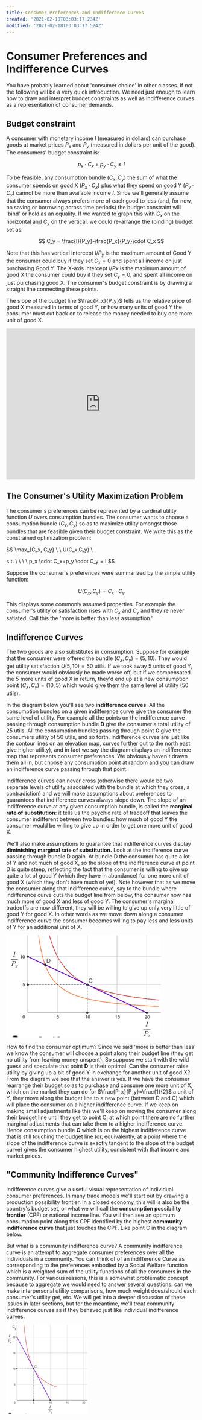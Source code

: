 ```yaml
---
title: Consumer Preferences and Indifference Curves
created: '2021-02-18T03:03:17.234Z'
modified: '2021-02-18T03:03:17.524Z'
---
```


# Consumer Preferences and Indifference Curves

You have probably learned about 'consumer choice' in other classes. If not the following will be a very quick introduction.   We need just enough to learn how to draw and interpret budget constraints as well as indifference curves as a representation of consumer demands.

## Budget constraint

A consumer with monetary income $I$ (measured in dollars) can purchase goods at market prices $P_x$ and $P_y$ (measured in dollars per unit of the good).  The consumers' budget constraint is:

$$
p_x \cdot C_x + p_y \cdot C_y \le I
$$

To be feasible, any consumption bundle $(C_x,C_y)$ the sum of what the consumer spends on good X ($P_x \cdot C_x$) plus what they spend on good Y  ($P_y \cdot C_y$) cannot be more than available income $I$.   Since we'll generally assume that the consumer always prefers more of each good to less (and, for now, no saving or borrowing across time periods) the budget constraint will 'bind' or hold as an equality.  If we wanted to graph this with $C_x$ on the horizontal and $C_y$ on the vertical, we could re-arrange the (binding) budget set as:

$$
C_y = \frac{I}{P_y}-\frac{P_x}{P_y}\cdot C_x
$$

Note that this has vertical intercept $I/P_y$ is the maximum amount of Good Y the consumer could buy if they set $C_x=0$ and spent all income on just purchasing Good Y.  The X-axis intercept $I/Px$ is  the maximum amount of good X the consumer could buy if they set $C_y=0$, and spent all income on just purchasing good X.  The consumer's budget constraint is by drawing a straight line connecting these points.

The slope of the budget line $\frac{P_x}{P_y}$ tells us the relative price of good X measured in terms of good Y, or how many units of good Y the consumer must cut back on to release the money needed to buy one more unit of good X.    



<iframe scrolling="yes"
src="https://www.geogebra.org/material/iframe/id/r9mg5txp/width/800/height/600/border/888888/rc/false/ai/false/sdz/false/smb/false/stb/false/stbh/true/ld/false/sri/true/at/preferhtml5"
width="500px"
height="400px"
style="border:0px;">
</iframe>



## The Consumer's Utility Maximization Problem


The consumer's preferences can be represented by a cardinal utility function $U$ overs consumption bundles.  The consumer wants to choose a consumption bundle $(C_x, C_y)$ so as to maximize utility amongst those bundles that are feasible given their budget constraint.  We write this as the constrained optimization problem:

$$
\max_{C_x, C_y} \ \ U(C_x,C_y)  \\

s.t. \ \ \ \ p_x \cdot C_x+p_y \cdot C_y = I
$$

Suppose the consumer's preferences were summarized by the simple utility function:

$$
U(C_x,C_y) = C_x \cdot C_y
$$

This displays some commonly assumed properties.  For example the consumer's utility or satisfaction rises with $C_x$ and $C_y$ and they're never satiated.  Call this the 'more is better than less assumption.' 



## Indifference Curves

The two goods are also substitutes in consumption. Suppose for example that the consumer were offered the bundle $(C_x,C_y)=(5,10)$. They would get utility satisfaction $U(5,10)=50$ utils.  If we took away 5 units of good Y, the consumer would obviously be made worse off, but if we compensated the 5 more units of good X in return, they'd end up at a new consumption point $(C_x,C_y)=(10,5)$ which would give them the same level of utility (50 utils).  

 In the diagram below you'll see two **indifference curves**.  All the consumption bundles on a given indifference curve  give the consumer the same level of utility.  For example all the points on the indifference curve passing through consumption bundle **D** give the consumer a total utility of 25 utils.  All the consumption bundles passing through point **C** give the consumers utility of 50 utils, and so forth. Indifference curves are just like the contour lines on an elevation map, curves further out to the north east give higher utility), and in fact we say the diagram displays an indifference map that represents consumer preferences.   We obviously haven't drawn them all in, but choose any consumption point at random and you can draw an indifference curve passing through that point. 

Indifference curves can never cross (otherwise there would be two separate levels of utility associated with the bundle at which they cross, a contradiction) and we will make assumptions about preferences to guarantees that indifference curves always slope down.  The slope of an indifference curve at any given consumption bundle, is called the **marginal rate of substitution**: it tells us the psychic rate of tradeoff that leaves the consumer indifferent between two bundles: how much of good Y the consumer would be willing to give up in order to get one more unit of good X. 

We'll also make assumptions to guarantee that indifference curves display **diminishing marginal rate of substitution.** Look at the indifference curve passing through bundle D again. At bundle D the consumer has quite a lot of Y and not much of good X, so the slope of the indifference curve at point D is quite steep, reflecting the fact that the consumer is willing to give up quite a lot of good Y (which they have in abundance) for one more unit of good X (which they don't have much of yet).  Note however that as we move the consumer along that indifference curve, say to the bundle where indifference curve cuts the budget line from below, the consumer now has much more of good X and less of good Y.  The consumer's marginal tradeoffs are now different, they will be willing to give up only very little of good Y for good X.  In other words as we move down along a consumer indifference curve the consumer becomes willing to pay less and less units of Y for an additional unit of X.

 

<img src="../attachments/ConsumerOptimum2.png" style="zoom:40%;" />



How to find the consumer optimum?   Since we said 'more is better than less' we know the consumer will choose a point along their budget line (they get no utility from leaving money unspent).  So suppose we start with the wild guess and speculate that point **D** is their optimal.  Can the consumer raise utility by giving up a bit of good Y in exchange for another unit of good X?  From the diagram we see that the answer is yes. If we have the consumer rearrange their budget so as to purchase and consume one more unit of X, which on the market they can do for $\frac{P_x}{P_y}=\frac{1}{2}$ a unit of Y, they move along the budget line to a new point (between D and C) which will place the consumer on a higher indifference curve.  If we keep on making small adjustments like this we'll keep on moving the consumer along their budget line until they get to point C, at which point there are no further marginal adjustments that can take them to a higher indifference curve.  Hence consumption bundle **C** which is  on the highest indifference curve that is still touching the budget line (or, equivalently, at a point where the slope of the indifference curve is exactly tangent to the slope of the budget curve) gives the consumer highest utility, consistent with that income and market prices.



## "Community Indifference Curves" 

Indifference curves give a useful visual representation of individual consumer preferences.  In many trade models we'll start out by drawing a production possibility frontier.  In a closed economy, this will is also be the country's budget set, or what we will call the **consumption possibility frontier** (CPF) or national income line.   You will then see an optimum consumption point along this CPF identified by the highest **community indifference curve** that just touches the CPF.  Like  point C in the diagram below. 

But what is a community indifference curve?  A community indifference curve is an attempt to aggregate consumer preferences over all the individuals in a community.  You can think of of an indifference Curve as corresponding to the preferences embodied by a Social Welfare function which is a weighted sum of the utility functions of all the consumers in the community.   For various reasons, this is a somewhat problematic concept because to aggregate we would need to answer several questions:  can we make interpersonal utility comparisons, how much weight does/should each consumer's utility get, etc.  We will get into a deeper discussion of these issues in later sections, but for the meantime, we'll treat community indifference curves as if they behaved just like individual indifference curves.



<img src="../attachments/ConsumerOptimum3.png" style="zoom:40%;" />
